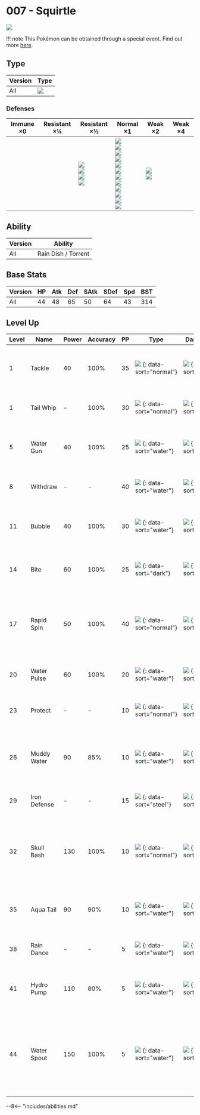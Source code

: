 # 007 - Squirtle
![][007]

!!! note
    This Pokémon can be obtained through a special event. Find out more [here](../../special_events/#kanto-starter).

## Type

Version | Type
---     | ---
All     | ![][water]

### Defenses

Immune ×0 | Resistant ×¼ | Resistant ×½                                          | Normal ×1                                                                                                                                                                      | Weak ×2                         | Weak ×4
---       | ---          | ---                                                   | ---                                                                                                                                                                            | ---                             | ---
&nbsp;    | &nbsp;       | ![][steel]<br>![][fire]<br>![][water]<br>![][ice]<br> | ![][normal]<br>![][fighting]<br>![][flying]<br>![][poison]<br>![][ground]<br>![][rock]<br>![][bug]<br>![][ghost]<br>![][psychic]<br>![][dragon]<br>![][dark]<br>![][fairy]<br> | ![][grass]<br>![][electric]<br> | &nbsp;

## Ability

Version | Ability
---     | ---
All     | Rain Dish / Torrent

## Base Stats

Version | HP  | Atk | Def | SAtk | SDef | Spd | BST
---     | --- | --- | --- | ---  | ---  | --- | ---
All     | 44  | 48  | 65  | 50   | 64   | 43  | 314

## Level Up

Level | Name         | Power | Accuracy | PP  | Type                               | Damage Class                           | Description
---   | ---          | ---   | ---      | --- | ---                                | ---                                    | ---
1     | Tackle       | 40    | 100%     | 35  | ![][normal] {: data-sort="normal"} | ![][physical] {: data-sort="physical"} | Inflicts regular damage with no additional effect.
1     | Tail Whip    | -     | 100%     | 30  | ![][normal] {: data-sort="normal"} | ![][status] {: data-sort="status"}     | Lowers the target's Defense by one stage.
5     | Water Gun    | 40    | 100%     | 25  | ![][water] {: data-sort="water"}   | ![][special] {: data-sort="special"}   | Inflicts regular damage with no additional effect.
8     | Withdraw     | -     | -        | 40  | ![][water] {: data-sort="water"}   | ![][status] {: data-sort="status"}     | Raises the user's Defense by one stage.
11    | Bubble       | 40    | 100%     | 30  | ![][water] {: data-sort="water"}   | ![][special] {: data-sort="special"}   | Has a 10% chance to lower the target's Speed by one stage.
14    | Bite         | 60    | 100%     | 25  | ![][dark] {: data-sort="dark"}     | ![][physical] {: data-sort="physical"} | Has a 30% chance to make the target flinch.
17    | Rapid Spin   | 50    | 100%     | 40  | ![][normal] {: data-sort="normal"} | ![][physical] {: data-sort="physical"} | Frees the user from binding moves, removes Leech Seed, and blows away Spikes.
20    | Water Pulse  | 60    | 100%     | 20  | ![][water] {: data-sort="water"}   | ![][special] {: data-sort="special"}   | Has a 20% chance to confuse the target.
23    | Protect      | -     | -        | 10  | ![][normal] {: data-sort="normal"} | ![][status] {: data-sort="status"}     | Prevents any moves from hitting the user this turn.
26    | Muddy Water  | 90    | 85%      | 10  | ![][water] {: data-sort="water"}   | ![][special] {: data-sort="special"}   | Has a 30% chance to lower the target's accuracy by one stage.
29    | Iron Defense | -     | -        | 15  | ![][steel] {: data-sort="steel"}   | ![][status] {: data-sort="status"}     | Raises the user's Defense by two stages.
32    | Skull Bash   | 130   | 100%     | 10  | ![][normal] {: data-sort="normal"} | ![][physical] {: data-sort="physical"} | Raises the user's Defense by one stage.  User charges for one turn before attacking.
35    | Aqua Tail    | 90    | 90%      | 10  | ![][water] {: data-sort="water"}   | ![][physical] {: data-sort="physical"} | Inflicts regular damage with no additional effect.
38    | Rain Dance   | -     | -        | 5   | ![][water] {: data-sort="water"}   | ![][status] {: data-sort="status"}     | Changes the weather to rain for five turns.
41    | Hydro Pump   | 110   | 80%      | 5   | ![][water] {: data-sort="water"}   | ![][special] {: data-sort="special"}   | Inflicts regular damage with no additional effect.
44    | Water Spout  | 150   | 100%     | 5   | ![][water] {: data-sort="water"}   | ![][special] {: data-sort="special"}   | Inflicts more damage when the user has more HP remaining, with a maximum of 150 power.

--8<-- "includes/abilities.md"

[007]: ../img/pokemon/007.png
[normal]: ../img/types/normal.png
[fire]: ../img/types/fire.png
[fighting]: ../img/types/fighting.png
[water]: ../img/types/water.png
[flying]: ../img/types/flying.png
[grass]: ../img/types/grass.png
[poison]: ../img/types/poison.png
[electric]: ../img/types/electric.png
[ground]: ../img/types/ground.png
[psychic]: ../img/types/psychic.png
[rock]: ../img/types/rock.png
[ice]: ../img/types/ice.png
[bug]: ../img/types/bug.png
[dragon]: ../img/types/dragon.png
[ghost]: ../img/types/ghost.png
[dark]: ../img/types/dark.png
[steel]: ../img/types/steel.png
[fairy]: ../img/types/fairy.png
[physical]: ../img/types/physical.png
[special]: ../img/types/special.png
[status]: ../img/types/status.png
